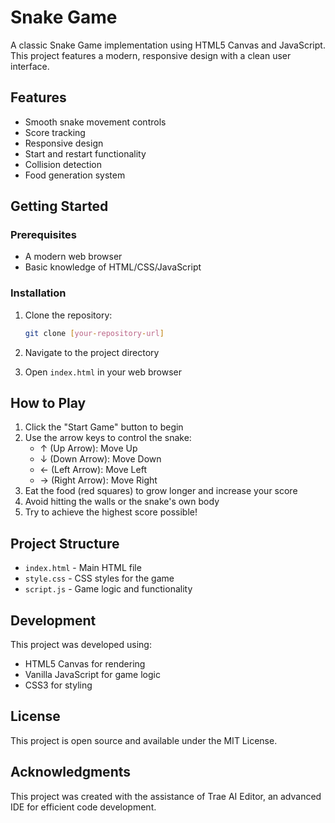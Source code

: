 # Snake Game

A classic Snake Game implementation using HTML5 Canvas and JavaScript. This project features a modern, responsive design with a clean user interface.

## Features

- Smooth snake movement controls
- Score tracking
- Responsive design
- Start and restart functionality
- Collision detection
- Food generation system

## Getting Started

### Prerequisites

- A modern web browser
- Basic knowledge of HTML/CSS/JavaScript

### Installation

1. Clone the repository:
   ```bash
   git clone [your-repository-url]
   ```

2. Navigate to the project directory

3. Open `index.html` in your web browser

## How to Play

1. Click the "Start Game" button to begin
2. Use the arrow keys to control the snake:
   - ↑ (Up Arrow): Move Up
   - ↓ (Down Arrow): Move Down
   - ← (Left Arrow): Move Left
   - → (Right Arrow): Move Right
3. Eat the food (red squares) to grow longer and increase your score
4. Avoid hitting the walls or the snake's own body
5. Try to achieve the highest score possible!

## Project Structure

- `index.html` - Main HTML file
- `style.css` - CSS styles for the game
- `script.js` - Game logic and functionality

## Development

This project was developed using:
- HTML5 Canvas for rendering
- Vanilla JavaScript for game logic
- CSS3 for styling

## License

This project is open source and available under the MIT License.

## Acknowledgments

This project was created with the assistance of Trae AI Editor, an advanced IDE for efficient code development.